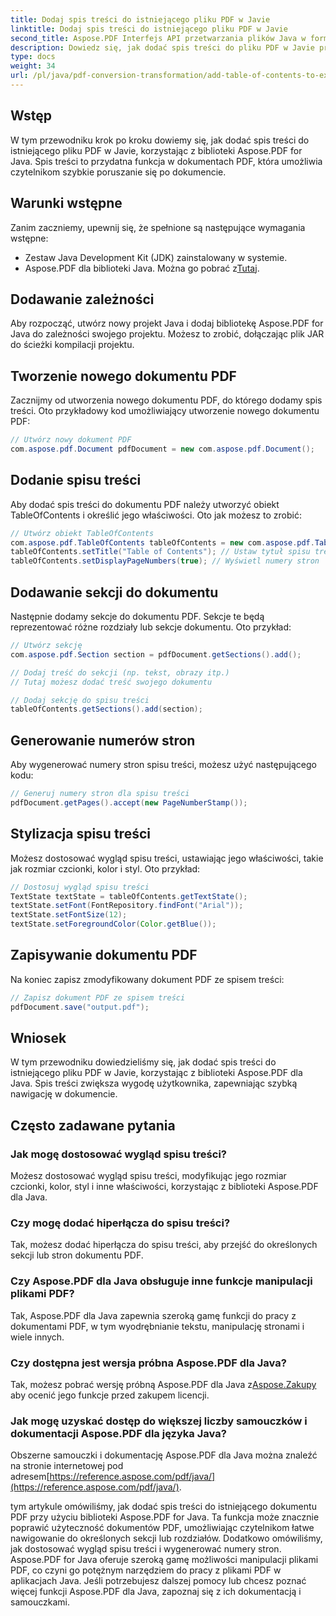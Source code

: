 ```yaml
---
title: Dodaj spis treści do istniejącego pliku PDF w Javie
linktitle: Dodaj spis treści do istniejącego pliku PDF w Javie
second_title: Aspose.PDF Interfejs API przetwarzania plików Java w formacie Java
description: Dowiedz się, jak dodać spis treści do pliku PDF w Javie przy użyciu Aspose.PDF dla Java. Ulepsz nawigację po dokumentach dzięki temu przewodnikowi krok po kroku.
type: docs
weight: 34
url: /pl/java/pdf-conversion-transformation/add-table-of-contents-to-existing-pdf-in-java/
---
```


## Wstęp
W tym przewodniku krok po kroku dowiemy się, jak dodać spis treści do istniejącego pliku PDF w Javie, korzystając z biblioteki Aspose.PDF for Java. Spis treści to przydatna funkcja w dokumentach PDF, która umożliwia czytelnikom szybkie poruszanie się po dokumencie.

## Warunki wstępne
Zanim zaczniemy, upewnij się, że spełnione są następujące wymagania wstępne:
- Zestaw Java Development Kit (JDK) zainstalowany w systemie.
-  Aspose.PDF dla biblioteki Java. Można go pobrać z[Tutaj](https://releases.aspose.com/pdf/java/).

## Dodawanie zależności
Aby rozpocząć, utwórz nowy projekt Java i dodaj bibliotekę Aspose.PDF for Java do zależności swojego projektu. Możesz to zrobić, dołączając plik JAR do ścieżki kompilacji projektu.

## Tworzenie nowego dokumentu PDF
Zacznijmy od utworzenia nowego dokumentu PDF, do którego dodamy spis treści. Oto przykładowy kod umożliwiający utworzenie nowego dokumentu PDF:

```java
// Utwórz nowy dokument PDF
com.aspose.pdf.Document pdfDocument = new com.aspose.pdf.Document();
```

## Dodanie spisu treści
Aby dodać spis treści do dokumentu PDF należy utworzyć obiekt TableOfContents i określić jego właściwości. Oto jak możesz to zrobić:

```java
// Utwórz obiekt TableOfContents
com.aspose.pdf.TableOfContents tableOfContents = new com.aspose.pdf.TableOfContents();
tableOfContents.setTitle("Table of Contents"); // Ustaw tytuł spisu treści
tableOfContents.setDisplayPageNumbers(true); // Wyświetl numery stron
```

## Dodawanie sekcji do dokumentu
Następnie dodamy sekcje do dokumentu PDF. Sekcje te będą reprezentować różne rozdziały lub sekcje dokumentu. Oto przykład:

```java
// Utwórz sekcję
com.aspose.pdf.Section section = pdfDocument.getSections().add();

// Dodaj treść do sekcji (np. tekst, obrazy itp.)
// Tutaj możesz dodać treść swojego dokumentu

// Dodaj sekcję do spisu treści
tableOfContents.getSections().add(section);
```

## Generowanie numerów stron
Aby wygenerować numery stron spisu treści, możesz użyć następującego kodu:

```java
// Generuj numery stron dla spisu treści
pdfDocument.getPages().accept(new PageNumberStamp());
```

## Stylizacja spisu treści
Możesz dostosować wygląd spisu treści, ustawiając jego właściwości, takie jak rozmiar czcionki, kolor i styl. Oto przykład:

```java
// Dostosuj wygląd spisu treści
TextState textState = tableOfContents.getTextState();
textState.setFont(FontRepository.findFont("Arial"));
textState.setFontSize(12);
textState.setForegroundColor(Color.getBlue());
```

## Zapisywanie dokumentu PDF
Na koniec zapisz zmodyfikowany dokument PDF ze spisem treści:

```java
// Zapisz dokument PDF ze spisem treści
pdfDocument.save("output.pdf");
```

## Wniosek
W tym przewodniku dowiedzieliśmy się, jak dodać spis treści do istniejącego pliku PDF w Javie, korzystając z biblioteki Aspose.PDF dla Java. Spis treści zwiększa wygodę użytkownika, zapewniając szybką nawigację w dokumencie.

## Często zadawane pytania
### Jak mogę dostosować wygląd spisu treści?
Możesz dostosować wygląd spisu treści, modyfikując jego rozmiar czcionki, kolor, styl i inne właściwości, korzystając z biblioteki Aspose.PDF dla Java.

### Czy mogę dodać hiperłącza do spisu treści?
Tak, możesz dodać hiperłącza do spisu treści, aby przejść do określonych sekcji lub stron dokumentu PDF.

### Czy Aspose.PDF dla Java obsługuje inne funkcje manipulacji plikami PDF?
Tak, Aspose.PDF dla Java zapewnia szeroką gamę funkcji do pracy z dokumentami PDF, w tym wyodrębnianie tekstu, manipulację stronami i wiele innych.

### Czy dostępna jest wersja próbna Aspose.PDF dla Java?
 Tak, możesz pobrać wersję próbną Aspose.PDF dla Java z[Aspose.Zakupy](https://purchase.aspose.com/temporary-license/) aby ocenić jego funkcje przed zakupem licencji.

### Jak mogę uzyskać dostęp do większej liczby samouczków i dokumentacji Aspose.PDF dla języka Java?
 Obszerne samouczki i dokumentację Aspose.PDF dla Java można znaleźć na stronie internetowej pod adresem[https://reference.aspose.com/pdf/java/](https://reference.aspose.com/pdf/java/).

tym artykule omówiliśmy, jak dodać spis treści do istniejącego dokumentu PDF przy użyciu biblioteki Aspose.PDF for Java. Ta funkcja może znacznie poprawić użyteczność dokumentów PDF, umożliwiając czytelnikom łatwe nawigowanie do określonych sekcji lub rozdziałów. Dodatkowo omówiliśmy, jak dostosować wygląd spisu treści i wygenerować numery stron. Aspose.PDF for Java oferuje szeroką gamę możliwości manipulacji plikami PDF, co czyni go potężnym narzędziem do pracy z plikami PDF w aplikacjach Java. Jeśli potrzebujesz dalszej pomocy lub chcesz poznać więcej funkcji Aspose.PDF dla Java, zapoznaj się z ich dokumentacją i samouczkami.